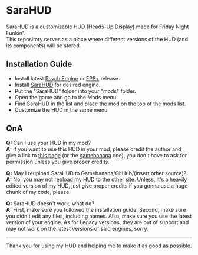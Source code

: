 # SaraHUD

SaraHUD is a customizable HUD (Heads-Up Display) made for Friday Night Funkin'. <br>
This repository serves as a place where different versions of the HUD (and its components) will be stored.

## Installation Guide
- Install latest [Psych Engine](https://github.com/ShadowMario/FNF-PsychEngine/releases) or [FPS+](https://github.com/ThatRozebudDude/FPS-Plus-Public/releases) release.
- Install [SaraHUD](https://github.com/Novikond/sarahud/releases) for desired engine.
- Put the "SaraHUD" folder into your "mods" folder.
- Open the game and go to the Mods menu.
- Find SaraHUD in the list and place the mod on the top of the mods list.
- Customize the HUD in the same menu

## QnA

**Q:** Can I use your HUD in my mod? <br>
**A:** If you want to use this HUD in your mod, please credit the author and give a link to [this page](https://github.com/Novikond/sarahud) (or the [gamebanana](https://gamebanana.com/mods/371851) one), you don't have to ask for permission unless you give proper credits.

**Q:** May I reupload SaraHUD to Gamebanana/GitHub/(insert other source)? <br>
**A:** No, you may not repload my HUD to the other site. Unless, it's a heavily edited version of my HUD, just give proper credits if you gonna use a huge chunk of my code, please.

**Q:** SaraHUD doesn't work, what do? <br>
**A:** First, make sure you followed the installation guide. Second, make sure you didn't edit any files, including names. Also, make sure you use the latest version of your engine. As for Legacy versions, they are out of support and may not work on the latest versions of said engines, sorry.

---
Thank you for using my HUD and helping me to make it as good as possible.